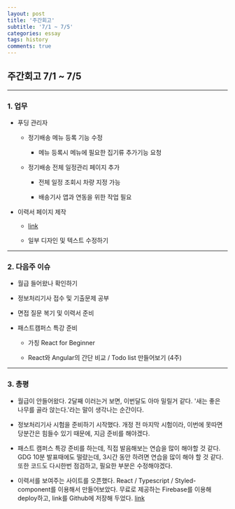 ```yaml
---
layout: post
title: '주간회고'
subtitle: '7/1 ~ 7/5'
categories: essay
tags: history
comments: true
---
```


## 주간회고 7/1 ~ 7/5

---

### 1. 업무 

-   푸딩 관리자

    -   정기배송 메뉴 등록 기능 수정

        -   메뉴 등록시 메뉴에 필요한 집기류 추가기능 요청

    -   정기배송 전체 일정관리 페이지 추가

        -   전체 일정 조회시 차량 지정 가능

        -   배송기사 앱과 연동을 위한 작업 필요

-   이력서 페이지 제작

    -   [link](https://resume-seunghun.firebaseapp.com)

    -   일부 디자인 및 텍스트 수정하기


---
    
### 2. 다음주 이슈

-   월급 들어왔나 확인하기

-   정보처리기사 접수 및 기출문제 공부

-   면접 질문 복기 및 이력서 준비


-   패스트캠퍼스 특강 준비

    -   가칭 React for Beginner

    -   React와 Angular의 간단 비교 / Todo list 만들어보기 (4주)
---

### 3. 총평

-   월급이 안들어왔다. 2달째 이러는거 보면, 이번달도 아마 밀릴거 같다. '새는 좋은 나무를 골라 앉는다.'라는 말이 생각나는 순간이다.

-   정보처리기사 시험을 준비하기 시작했다. 개정 전 마지막 시험이라, 이번에 못따면 당분간은 힘들수 있기 때문에, 지금 준비를 해야겠다. 

-   패스트 캠퍼스 특강 준비를 하는데, 직접 발음해보는 연습을 많이 해야할 것 같다. GDG 10분 발표때에도 떨럈는데, 3시간 동안 하려면 연습을 많이 해야 할 것 같다. 또한 코드도 다시한번 점검하고, 필요한 부분은 수정해야겠다.

-   이력서를 보여주는 사이트를 오픈했다. React / Typescript / Styled-component를 이용해서 만들어보았다. 무료로 제공하는 Firebase를 이용해 deploy하고, link를 Github에 저장해 두었다.
[link](https://resume-seunghun.firebaseapp.com)